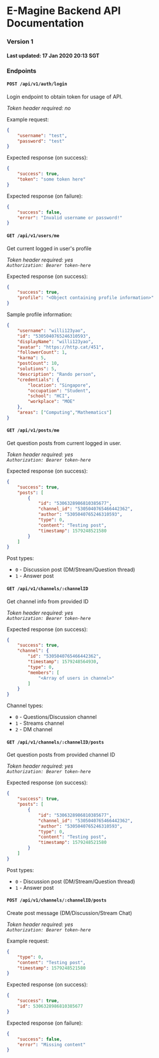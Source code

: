 # E-Magine Backend API Documentation

### Version 1

#### Last updated: 17 Jan 2020 20:13 SGT

### Endpoints

#### `POST /api/v1/auth/login`
Login endpoint to obtain token for usage of API.

*Token header required: no*

Example request:
```json
{
	"username": "test",
	"password": "test"
}
```

Expected response (on success):
```json
{
	"success": true,
	"token": "some token here"
}
```

Expected response (on failure):
```json
{
	"success": false,
	"error": "Invalid username or password!"
}
```

#### `GET /api/v1/users/me`
Get current logged in user's profile

*Token header required: yes*  
*`Authorization: Bearer token-here`*

Expected response (on success):
```json
{
	"success": true,
	"profile": "<Object containing profile information>"
}
```

Sample profile information:
```json
{
	"username": "willi123yao",
	"id": "5305040765246310593",
	"displayName": "willi123yao",
	"avatar": "https://http.cat/451",
	"followerCount": 1,
	"karma": 5,
	"postCount": 10,
	"solutions": 5,
	"description": "Rando person",
	"credentials": {
		"location": "Singapore",
		"occupation": "Student",
		"school": "HCI",
		"workplace": "MOE"
	},
	"areas": ["Computing","Mathematics"]
}
```

#### `GET /api/v1/posts/me`
Get question posts from current logged in user.

*Token header required: yes*  
*`Authorization: Bearer token-here`*

Expected response (on success):
```json
{
	"success": true,
	"posts": [
		{
			"id": "5306328986810385677",
			"channel_id": "5305040765466442362",
			"author": "5305040765246310593",
			"type": 0,
			"content": "Testing post",
			"timestamp": 1579248521580
		}
	]
}
```

Post types:
- `0` - Discussion post (DM/Stream/Question thread)
- `1` - Answer post

#### `GET /api/v1/channels/:channelID`
Get channel info from provided ID

*Token header required: yes*  
*`Authorization: Bearer token-here`*

Expected response (on success):
```json
{
	"success": true,
	"channel": {
		"id": "5305040765466442362",
		"timestamp": 1579248564930,
		"type": 0,
		"members": [
			"<Array of users in channel>"
		]
	}
}
```

Channel types:
- `0` - Questions/Discussion channel
- `1` - Streams channel
- `2` - DM channel

#### `GET /api/v1/channels/:channelID/posts`
Get question posts from provided channel ID

*Token header required: yes*  
*`Authorization: Bearer token-here`*

Expected response (on success):
```json
{
	"success": true,
	"posts": [
		{
			"id": "5306328986810385677",
			"channel_id": "5305040765466442362",
			"author": "5305040765246310593",
			"type": 0,
			"content": "Testing post",
			"timestamp": 1579248521580
		}
	]
}
```

Post types:
- `0` - Discussion post (DM/Stream/Question thread)
- `1` - Answer post

#### `POST /api/v1/channels/:channelID/posts`
Create post message (DM/Discussion/Stream Chat)

*Token header required: yes*  
*`Authorization: Bearer token-here`*

Example request:
```json
{
	"type": 0,
	"content": "Testing post",
	"timestamp": 1579248521580
}
```

Expected response (on success):
```json
{
	"success": true,
	"id": 5306328986810385677
}
```

Expected response (on failure):
```json
{
	"success": false,
	"error": "Missing content"
}
